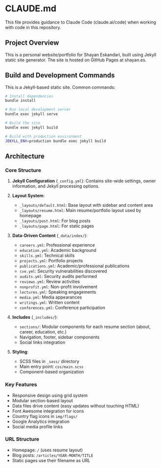 # CLAUDE.md

This file provides guidance to Claude Code (claude.ai/code) when working with code in this repository.

## Project Overview

This is a personal website/portfolio for Shayan Eskandari, built using Jekyll static site generator. The site is hosted on GitHub Pages at shayan.es.

## Build and Development Commands

This is a Jekyll-based static site. Common commands:

```bash
# Install dependencies
bundle install

# Run local development server
bundle exec jekyll serve

# Build the site
bundle exec jekyll build

# Build with production environment
JEKYLL_ENV=production bundle exec jekyll build
```

## Architecture

### Core Structure

1. **Jekyll Configuration** (`_config.yml`): Contains site-wide settings, owner information, and Jekyll processing options.

2. **Layout System**:
   - `_layouts/default.html`: Base layout with sidebar and content area
   - `_layouts/resume.html`: Main resume/portfolio layout used by homepage
   - `_layouts/post.html`: For blog posts
   - `_layouts/page.html`: For static pages

3. **Data-Driven Content** (`_data/index/`):
   - `careers.yml`: Professional experience
   - `education.yml`: Academic background
   - `skills.yml`: Technical skills
   - `projects.yml`: Portfolio projects
   - `publications.yml`: Academic/professional publications
   - `cve.yml`: Security vulnerabilities discovered
   - `audits.yml`: Security audits performed
   - `reviews.yml`: Review activities
   - `nonprofit.yml`: Non-profit involvement
   - `lectures.yml`: Speaking engagements
   - `media.yml`: Media appearances
   - `writings.yml`: Written content
   - `conferences.yml`: Conference participation

4. **Includes** (`_includes/`):
   - `sections/`: Modular components for each resume section (about, career, education, etc.)
   - Navigation, footer, sidebar components
   - Social links integration

5. **Styling**:
   - SCSS files in `_sass/` directory
   - Main entry point: `css/main.scss`
   - Component-based organization

### Key Features

- Responsive design using grid system
- Modular section-based layout
- Data files drive content (easy updates without touching HTML)
- Font Awesome integration for icons
- Country flag icons in `img/flags/`
- Google Analytics integration
- Social media profile links

### URL Structure

- Homepage: `/` (uses resume layout)
- Blog posts: `/articles/YEAR-MONTH/TITLE`
- Static pages use their filename as URL